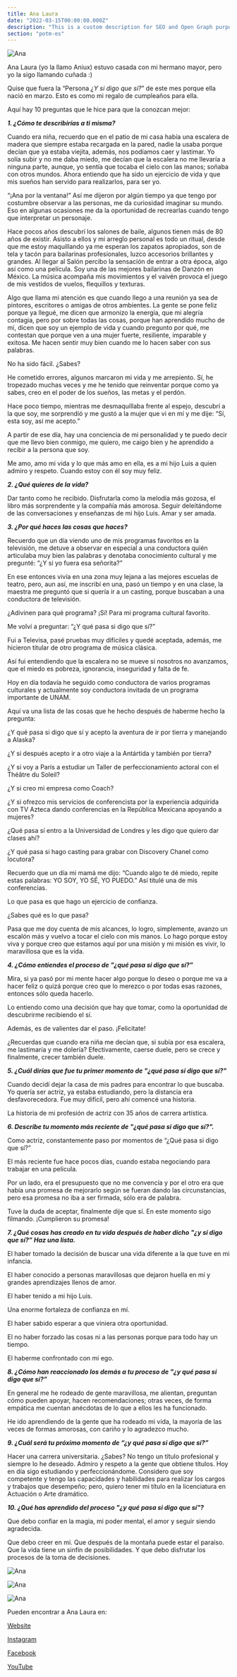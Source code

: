 ```yaml
---
title: Ana Laura
date: "2022-03-15T00:00:00.000Z"
description: "This is a custom description for SEO and Open Graph purposes, rather than the default generated excerpt. Simply add a description field to the frontmatter."
section: "potm-es"
---
```


![Ana](../images/mar22-1.jpg)

Ana Laura (yo la llamo Aniux) estuvo casada con mi hermano mayor, pero yo la sigo llamando cuñada :)

Quise que fuera la “Persona *¿Y si digo que sí?*” de este mes porque ella nació en marzo. Esto es como mi regalo de cumpleaños para ella.

Aquí hay 10 preguntas que le hice para que la conozcan mejor:

***1. ¿Cómo te describirías a ti misma?***

Cuando era niña, recuerdo que en el patio de mi casa había una escalera de madera que siempre estaba recargada en la pared, nadie la usaba porque decían que ya estaba viejita, además, nos podíamos caer y lastimar. Yo solía subir y no me daba miedo, me decían que la escalera no me llevaría a ninguna parte, aunque, yo sentía que tocaba el cielo con las manos; soñaba con otros mundos. Ahora entiendo que ha sido un ejercicio de vida y que mis sueños han servido para realizarlos, para ser yo.

“¡Ana por la ventana!” Así me dijeron por algún tiempo ya que tengo por costumbre observar a las personas, me da curiosidad imaginar su mundo. Eso en algunas ocasiones me da la oportunidad de recrearlas cuando tengo que interpretar un personaje.

Hace pocos años descubrí los salones de baile, algunos tienen más de 80 años de existir. Asisto a ellos y mi arreglo personal es todo un ritual, desde que me estoy maquillando ya me esperan los zapatos apropiados, son de tela y tacón para bailarinas profesionales, luzco accesorios brillantes y grandes. Al llegar al Salón percibo la sensación de entrar a otra época, algo así como una película. Soy una de las mejores bailarinas de Danzón en México. La música acompaña mis movimientos y el vaivén provoca el juego de mis vestidos de vuelos, flequillos y texturas.

Algo que llama mi atención es que cuando llego a una reunión ya sea de pintores, escritores o amigas de otros ambientes. La gente se pone feliz porque ya llegué, me dicen que armonizo la energía, que mi alegría contagia, pero por sobre todas las cosas, porque han aprendido mucho de mí, dicen que soy un ejemplo de vida y cuando pregunto por qué, me contestan que porque ven a una mujer fuerte, resiliente, imparable y exitosa. Me hacen sentir muy bien cuando me lo hacen saber con sus palabras.

No ha sido fácil. ¿Sabes?

He cometido errores, algunos marcaron mi vida y me arrepiento. Sí, he tropezado muchas veces y me he tenido que reinventar porque como ya sabes, creo en el poder de los sueños, las metas y el perdón.

Hace poco tiempo, mientras me desmaquillaba frente al espejo, descubrí a la que soy, me sorprendió y me gustó a la mujer que vi en mí y me dije: “Sí, esta soy, así me acepto.”

A partir de ese día, hay una conciencia de mi personalidad y te puedo decir que me llevo bien conmigo, me quiero, me caigo bien y he aprendido a recibir a la persona que soy.

Me amo, amo mi vida y lo que más amo en ella, es a mi hijo Luis a quien admiro y respeto. Cuando estoy con él soy muy feliz.

***2. ¿Qué quieres de la vida?***

Dar tanto como he recibido. Disfrutarla como la melodía más gozosa, el libro más sorprendente y la compañía más amorosa. Seguir deleitándome de las conversaciones y enseñanzas de mi hijo Luis. Amar y ser amada.

***3. ¿Por qué haces las cosas que haces?***

Recuerdo que un día viendo uno de mis programas favoritos en la televisión, me detuve a observar en especial a una conductora quién articulaba muy bien las palabras y denotaba conocimiento cultural y me pregunté: “¿Y si yo fuera esa señorita?”

En ese entonces vivía en una zona muy lejana a las mejores escuelas de teatro, pero, aun así, me inscribí en una, pasó un tiempo y en una clase, la maestra me preguntó que si quería ir a un casting, porque buscaban a una conductora de televisión.

¿Adivinen para qué programa? ¡Sí! Para mi programa cultural favorito.

Me volví a preguntar: “¿Y qué pasa si digo que sí?”

Fui a Televisa, pasé pruebas muy difíciles y quedé aceptada, además, me hicieron titular de otro programa de música clásica.

Así fui entendiendo que la escalera no se mueve si nosotros no avanzamos, que el miedo es pobreza, ignorancia, inseguridad y falta de fe.

Hoy en día todavía he seguido como conductora de varios programas culturales y actualmente soy conductora invitada de un programa importante de UNAM.

Aquí va una lista de las cosas que he hecho después de haberme hecho la pregunta:

¿Y qué pasa si digo que sí y acepto la aventura de ir por tierra y manejando a Alaska?

¿Y si después acepto ir a otro viaje a la Antártida y también por tierra?

¿Y si voy a París a estudiar un Taller de perfeccionamiento actoral con el Théâtre du Soleil?

¿Y si creo mi empresa como Coach?

¿Y si ofrezco mis servicios de conferencista por la experiencia adquirida con TV Azteca dando conferencias en la República Mexicana apoyando a mujeres?

¿Qué pasa sí entro a la Universidad de Londres y les digo que quiero dar clases ahí?

¿Y qué pasa si hago casting para grabar con Discovery Chanel como locutora?

Recuerdo que un día mi mamá me dijo: “Cuando algo te dé miedo, repite estas palabras: YO SOY, YO SÉ, YO PUEDO.” Así titulé una de mis conferencias.

Lo que pasa es que hago un ejercicio de confianza.

¿Sabes qué es lo que pasa?

Pasa que me doy cuenta de mis alcances, lo logro, simplemente, avanzo un escalón más y vuelvo a tocar el cielo con mis manos. Lo hago porque estoy viva y porque creo que estamos aquí por una misión y mi misión es vivir, lo maravillosa que es la vida.

***4. ¿Cómo entiendes el proceso de "¿qué pasa si digo que sí?”***

Mira, si ya pasó por mi mente hacer algo porque lo deseo o porque me va a hacer feliz o quizá porque creo que lo merezco o por todas esas razones, entonces sólo queda hacerlo.

Lo entiendo como una decisión que hay que tomar, como la oportunidad de descubrirme recibiendo el sí.

Además, es de valientes dar el paso. ¡Felicítate!

¿Recuerdas que cuando era niña me decían que, si subía por esa escalera, me lastimaría y me dolería? Efectivamente, caerse duele, pero se crece y finalmente, crecer también duele.

***5. ¿Cuál dirías que fue tu primer momento de "¿qué pasa si digo que sí?"***

Cuando decidí dejar la casa de mis padres para encontrar lo que buscaba. Yo quería ser actriz, ya estaba estudiando, pero la distancia era desfavorecedora. Fue muy difícil, pero ahí comencé una historia.

La historia de mi profesión de actriz con 35 años de carrera artística.

***6. Describe tu momento más reciente de "¿qué pasa si digo que sí?".***

Como actriz, constantemente paso por momentos de “¿Qué pasa si digo que sí?”

El más reciente fue hace pocos días, cuando estaba negociando para trabajar en una película.

Por un lado, era el presupuesto que no me convencía y por el otro era que había una promesa de mejorarlo según se fueran dando las circunstancias, pero esa promesa no iba a ser firmada, sólo era de palabra.

Tuve la duda de aceptar, finalmente dije que sí. En este momento sigo filmando. ¡Cumplieron su promesa!

***7. ¿Qué cosas has creado en tu vida después de haber dicho "¿y si digo que sí?” Haz una lista.***

El haber tomado la decisión de buscar una vida diferente a la que tuve en mi infancia.

El haber conocido a personas maravillosas que dejaron huella en mí y grandes aprendizajes llenos de amor.

El haber tenido a mi hijo Luis.

Una enorme fortaleza de confianza en mí.

El haber sabido esperar a que viniera otra oportunidad.

El no haber forzado las cosas ni a las personas porque para todo hay un tiempo.

El haberme confrontado con mi ego.

***8. ¿Cómo han reaccionado los demás a tu proceso de "¿y qué pasa si digo que sí?”***

En general me he rodeado de gente maravillosa, me alientan, preguntan cómo pueden apoyar, hacen recomendaciones; otras veces, de forma empática me cuentan anécdotas de lo que a ellos les ha funcionado.

He ido aprendiendo de la gente que ha rodeado mi vida, la mayoría de las veces de formas amorosas, con cariño y lo agradezco mucho.

***9. ¿Cuál será tu próximo momento de “¿y qué pasa si digo que sí?”***

Hacer una carrera universitaria. ¿Sabes? No tengo un título profesional y siempre lo he deseado. Admiro y respeto a la gente que obtiene títulos. Hoy en día sigo estudiando y perfeccionándome. Considero que soy competente y tengo las capacidades y habilidades para realizar los cargos y trabajos que desempeño; pero, quiero tener mi título en la licenciatura en Actuación o Arte dramático.

***10. ¿Qué has aprendido del proceso "¿y qué pasa si digo que sí"?***

Que debo confiar en la magia, mi poder mental, el amor y seguir siendo agradecida.

Que debo creer en mí. Que después de la montaña puede estar el paraíso. Que la vida tiene un sinfín de posibilidades. Y que debo disfrutar los procesos de la toma de decisiones.

![Ana](../images/mar22-2.jpg)

![Ana](../images/mar22-3.jpg)

![Ana](../images/mar22-4.jpg)

Pueden encontrar a Ana Laura en:

[Website](https://www.analauraespinosa.net/)

[Instagram](https://www.instagram.com/ana9lauraespinosa/)

[Facebook](https://www.facebook.com/ana.l.espinosa.9/)

[YouTube](https://www.youtube.com/channel/UCLGTZH0kpx3Am0Xt-IjrQGw)

